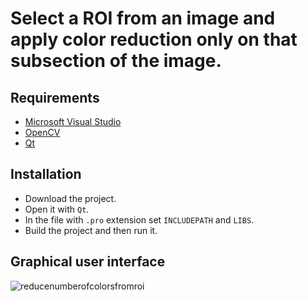 # Select a ROI from an image and apply color reduction only on that subsection of the image.

## Requirements

* [Microsoft Visual Studio](https://https://www.visualstudio.com/)
* [OpenCV](https://opencv.org/)
* [Qt](https://www.qt.io/)

## Installation

* Download the project.
* Open it with `Qt`.
* In the file with `.pro` extension set `INCLUDEPATH` and `LIBS`.
* Build the project and then run it.

## Graphical user interface

![reducenumberofcolorsfromroi](https://user-images.githubusercontent.com/20202617/32837658-06a9fe5e-ca17-11e7-8c22-2d76c1948a14.PNG)